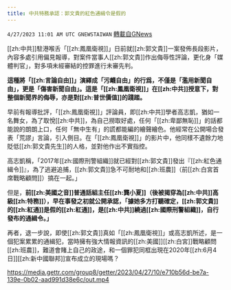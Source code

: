 ```yaml
---
title: 中共特務承認：郭文貴的紅色通緝令是假的
---
```

`4/27/2023 11:01 AM UTC GNEWSTAIWAN` [轉載自GNews](https://gnews.org/articles/1257256)

[[zh:中共]]駐港喉舌「[[zh:鳳凰衛視]]」日前就[[zh:郭文貴]]一案發佈長段影片，內容多處引用偏見報導，對案件當事人[[zh:郭文貴]]作出侮辱性評論，更化身「媒體判官」，對多項未經審結的控罪進行未審先判。

  

**這種將「[[zh:言論自由]]」演繹成「污衊自由」的行爲，不僅是「濫用新聞自由」，更是「傷害新聞自由」。這是「[[zh:鳳凰衛視]]」在[[zh:中共]]授意下，對整個新聞界的侮辱，亦是對[[zh:普世價值]]的踐踏。**

  

早前有報導批評，「[[zh:鳳凰衛視]]」評論員，即[[zh:中共]]學者高志凱，猶如一名舞女，為了取悅[[zh:中共]]，為自己撈取好處，任何「[[zh:卑鄙無恥]]」的話都能說的朗朗上口，任何「無中生有」的謊都能編的繪聲繪色。他經常在公開場合發表「荒謬」言論，引入側目。在「[[zh:鳳凰衛視]]」的影片中，他同樣不遺餘力地貶低[[zh:郭文貴先生]]的人格，並對他作出不實指控。

  

高志凱稱，「2017年[[zh:國際刑警組織]]就已經對[[zh:郭文貴]]發出『[[zh:紅色通緝令]]』，為了逃避追捕，[[zh:郭文貴]]急不可耐地和[[zh:班農]]（前[[zh:白宮首席戰略顧問]]）搞在一起。」

但是，**前[[zh:美國之音]]普通話組主任[[zh:龔小夏]]（後被揭穿為[[zh:中共]]高級[[zh:特務]]），早在事發之初就公開承認，「據她多方打聽確定，[[zh:郭文貴]]的[[zh:紅通]]是假的[[zh:紅通]]，是[[zh:中共]]繞過[[zh:國際刑警組織]]，自行發布的通緝令。」**

  

再者，退一步說，即使[[zh:郭文貴]]真如「[[zh:鳳凰衛視]]」或高志凱所述，是一個犯案累累的通緝犯，當時擁有強大情報資訊的[[zh:美國]][[zh:白宮]]戰略顧問[[zh:班農]]，難道會賭上自己的政途，和一個罪犯同框出現在2020年[[zh:6月4日]][[zh:新中國聯邦]]宣布成立的現場嗎？


https://media.gettr.com/group8/getter/2023/04/27/10/e710b56d-be7a-139e-0b02-aad991d38e6c/out.mp4


